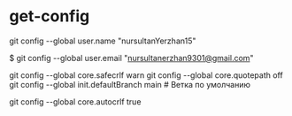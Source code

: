 # get-config

git config --global user.name "nursultanYerzhan15"

$ git config --global user.email "nursultanerzhan9301@gmail.com"

git config --global core.safecrlf warn
git config --global core.quotepath off
git config --global init.defaultBranch main # Ветка по умолчанию

git config --global core.autocrlf true